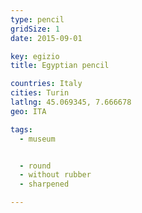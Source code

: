 ```yaml
---
type: pencil
gridSize: 1
date: 2015-09-01

key: egizio
title: Egyptian pencil

countries: Italy
cities: Turin
latlng: 45.069345, 7.666678
geo: ITA

tags:
  - museum


  - round
  - without rubber
  - sharpened

---
```



